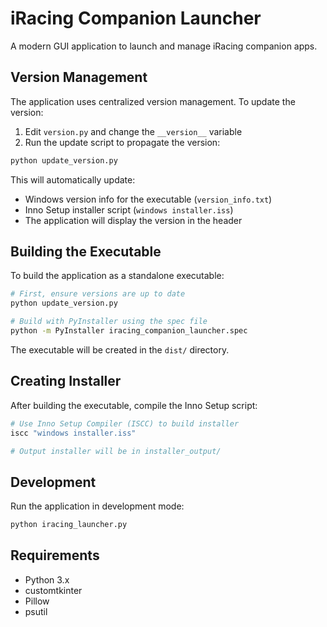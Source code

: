 # iRacing Companion Launcher

A modern GUI application to launch and manage iRacing companion apps.

## Version Management

The application uses centralized version management. To update the version:

1. Edit `version.py` and change the `__version__` variable
2. Run the update script to propagate the version:
```bash
python update_version.py
```

This will automatically update:
- Windows version info for the executable (`version_info.txt`)
- Inno Setup installer script (`windows installer.iss`)
- The application will display the version in the header

## Building the Executable

To build the application as a standalone executable:

```bash
# First, ensure versions are up to date
python update_version.py

# Build with PyInstaller using the spec file
python -m PyInstaller iracing_companion_launcher.spec
```

The executable will be created in the `dist/` directory.

## Creating Installer

After building the executable, compile the Inno Setup script:

```bash
# Use Inno Setup Compiler (ISCC) to build installer
iscc "windows installer.iss"

# Output installer will be in installer_output/
```

## Development

Run the application in development mode:

```bash
python iracing_launcher.py
```

## Requirements

- Python 3.x
- customtkinter
- Pillow
- psutil
